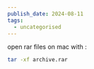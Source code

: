 ```yaml
---
publish_date: 2024-08-11
tags:
  - uncategorised
---
```

open rar files on mac with :
```bash
tar -xf archive.rar
```